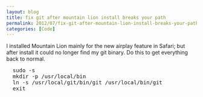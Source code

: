 ```yaml
---
layout: blog
title: fix git after mountain lion install breaks your path
permalink: 2012/07/fix-git-after-mountain-lion-install-breaks-your-path
categories: [Code]
---
```


I installed Mountain Lion mainly for the new airplay feature in Safari; but after install it could no longer find my git binary. Do this to get everything back to normal.

<pre>
  sudo -s
  mkdir -p /usr/local/bin
  ln -s /usr/local/git/bin/git /usr/local/bin/git
  exit
</pre>
